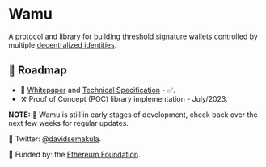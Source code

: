# Wamu

A protocol and library for building [threshold signature](https://academy.binance.com/en/articles/threshold-signatures-explained) wallets controlled by multiple [decentralized identities](https://ethereum.org/en/decentralized-identity/).

## 🚀 Roadmap
- 📖 [Whitepaper](https://wamu.tech/whitepaper) and [Technical Specification](https://wamu.tech/specification) - ✅.
- ⚒️ Proof of Concept (POC) library implementation - July/2023.

**NOTE:** 🚧 Wamu is still in early stages of development, check back over the next few weeks for regular updates.

💬 Twitter: [@davidsemakula](https://twitter.com/davidsemakula).

🌱 Funded by: the [Ethereum Foundation](https://esp.ethereum.foundation/).